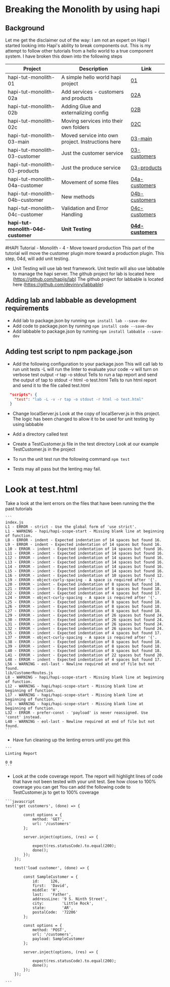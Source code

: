 # Breaking the Monolith by using hapi 
## Background
Let me get the disclaimer out of the way: I am not an expert on Hapi
I started looking into Hapi's ability to break components out.
This is my attempt to follow other tutorials from a hello world to a true component system.
I have broken this down into the following steps

| Project  | Description | Link |
|---|---|---|
|hapi-tut-monolith-01|A simple hello world hapi project| [01](https://github.com/quapaw/hapi-tut-monolith-01)|
|hapi-tut-monolith-02a|Add services - customers and products| [02A](https://github.com/quapaw/hapi-tut-monolith-02a)|
|hapi-tut-monolith-02b|Adding Glue and externalizing config| [02B](https://github.com/quapaw/hapi-tut-monolith-02b)|
|hapi-tut-monolith-02c|Moving services into their own folders| [02C](https://github.com/quapaw/hapi-tut-monolith-02c)|
|hapi-tut-monolith-03-main|Moved service into own project. Instructions here| [03-main](https://github.com/quapaw/hapi-tut-monolith-03-main)|
|hapi-tut-monolith-03-customer|Just the customer service| [03-customers](https://github.com/quapaw/hapi-tut-monolith-03-customers)|
|hapi-tut-monolith-03-products|Just the produce service| [03-products](https://github.com/quapaw/hapi-tut-monolith-03-products)|
|hapi-tut-monolith-04a-customer|Movement of some files| [04a-customers](https://github.com/quapaw/hapi-tut-monolith-04a-customers)|
|hapi-tut-monolith-04b-customer|New methods| [04b-customers](https://github.com/quapaw/hapi-tut-monolith-04b-customers)|
|hapi-tut-monolith-04c-customer|Validation and Error Handling|[04c-customers](https://github.com/quapaw/hapi-tut-monolith-04c-customers)|
|**hapi-tut-monolith-04d-customer**|**Unit Testing**|**[04d-customers](https://github.com/quapaw/hapi-tut-monolith-04d-customers)**|


#HAPI Tutorial - Monolith - 4 - Move toward production
This part of the tutorial will move the customer plugin more toward a production plugin.
This step, 04d, will add unit testing.

* Unit Testing will use lab test framework.  Unit testin will also use labbable to manage the hapi server.
    The github project for lab is located here (https://github.com/hapijs/lab)
    The github project for labbable is located here (https://github.com/devinivy/labbable)
    
## Adding lab and labbable as development requirements

* Add lab to package.json by running ```npm install lab --save-dev```
* Add code to package.json by running ```npm install code --save-dev```
* Add labbable to package.json by running ```npm install labbable --save-dev```

## Adding test script to npm package.json

* Add the following configuration to your package.json
    This will call lab to run unit tests
    -L will run the linter to evaluate your code
    -v will turn on verbose test output
    -r tap -o stdout 
        Tells to run a tap report and send the output of tap to stdout
    -r html -o test.html
        Tells to run html report and send it to the file called test.html

```json
  "scripts": {
    "test": "lab -L -v -r tap -o stdout -r html -o test.html"
  }
```

* Change localServer.js
    Look at the copy of localServer.js in this project.  
    The logic has been changed to allow it to be used for unit testing by using labbable
    
* Add a directory called test
* Create a TestCustomer.js file in the test directory
    Look at our example TestCustomer.js in the project
    
    
* To run the unit test run the following command ```npm test```

* Tests may all pass but the lenting may fail.  
# Look at test.html 
Take a look at the lent errors on the files that have been running the the past tutorials
    
    
    ```
    index.js
    L1 - ERROR - strict - Use the global form of 'use strict'.
    L1 - WARNING - hapi/hapi-scope-start - Missing blank line at beginning of function.
    L8 - ERROR - indent - Expected indentation of 14 spaces but found 16.
    L9 - ERROR - indent - Expected indentation of 14 spaces but found 16.
    L10 - ERROR - indent - Expected indentation of 14 spaces but found 16.
    L11 - ERROR - indent - Expected indentation of 14 spaces but found 16.
    L12 - ERROR - indent - Expected indentation of 14 spaces but found 16.
    L13 - ERROR - indent - Expected indentation of 14 spaces but found 16.
    L14 - ERROR - indent - Expected indentation of 14 spaces but found 16.
    L15 - ERROR - indent - Expected indentation of 14 spaces but found 16.
    L16 - ERROR - indent - Expected indentation of 10 spaces but found 12.
    L19 - ERROR - object-curly-spacing - A space is required after '{'.
    L20 - ERROR - indent - Expected indentation of 8 spaces but found 18.
    L21 - ERROR - indent - Expected indentation of 8 spaces but found 18.
    L22 - ERROR - indent - Expected indentation of 4 spaces but found 17.
    L24 - ERROR - object-curly-spacing - A space is required after '{'.
    L25 - ERROR - indent - Expected indentation of 8 spaces but found 18.
    L26 - ERROR - indent - Expected indentation of 8 spaces but found 18.
    L27 - ERROR - indent - Expected indentation of 8 spaces but found 18.
    L29 - ERROR - indent - Expected indentation of 26 spaces but found 24.
    L30 - ERROR - indent - Expected indentation of 26 spaces but found 24.
    L31 - ERROR - indent - Expected indentation of 26 spaces but found 24.
    L32 - ERROR - indent - Expected indentation of 26 spaces but found 24.
    L35 - ERROR - indent - Expected indentation of 4 spaces but found 17.
    L37 - ERROR - object-curly-spacing - A space is required after '{'.
    L38 - ERROR - indent - Expected indentation of 8 spaces but found 18.
    L39 - ERROR - indent - Expected indentation of 8 spaces but found 18.
    L40 - ERROR - indent - Expected indentation of 8 spaces but found 18.
    L41 - ERROR - indent - Expected indentation of 22 spaces but found 20.
    L48 - ERROR - indent - Expected indentation of 4 spaces but found 17.
    L56 - WARNING - eol-last - Newline required at end of file but not found.
    lib/CustomerRoutes.js
    L8 - WARNING - hapi/hapi-scope-start - Missing blank line at beginning of function.
    L12 - WARNING - hapi/hapi-scope-start - Missing blank line at beginning of function.
    L17 - WARNING - hapi/hapi-scope-start - Missing blank line at beginning of function.
    L31 - WARNING - hapi/hapi-scope-start - Missing blank line at beginning of function.
    L32 - ERROR - prefer-const - 'payload' is never reassigned. Use 'const' instead.
    L40 - WARNING - eol-last - Newline required at end of file but not found.
    ```

   * Have fun cleaning up the lenting errors until you get this
    
    ```
    Linting Report
    
    0 0
    ```

   * Look at the code coverage report.
     The report will highlight lines of code that have not been tested with your unit test.
     See how close to 100% coverage you can get
     You can add the following code to TestCustomer.js to get to 100% coverage
    
   
    ```javascript
    test('get customers', (done) => {
    
            const options = {
                method: 'GET',
                url: '/customers'
            };
    
            server.inject(options, (res) => {
    
                expect(res.statusCode).to.equal(200);
                done();
            });
        });
    
        test('load customer', (done) => {
    
            const SampleCustomer = {
                id:     126,
                first:  'David',
                middle: 'H',
                last:   'Father',
                addressLine: '9 S. Ninth Street',
                city:        'Little Rock',
                state:       'AR',
                postalCode:  '72206'
            };
    
            const options = {
                method: 'POST',
                url: '/customers',
                payload: SampleCustomer
            };
    
            server.inject(options, (res) => {
    
                expect(res.statusCode).to.equal(200);
                done();
            });
        });
    
    ```